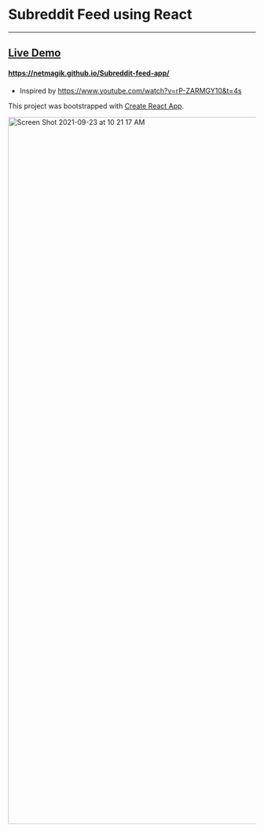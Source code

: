 # Subreddit Feed using React
---

## [Live Demo](https://netmagik.github.io/Subreddit-feed-app/)
#### https://netmagik.github.io/Subreddit-feed-app/


- Inspired by https://www.youtube.com/watch?v=rP-ZARMGY10&t=4s

This project was bootstrapped with [Create React App](https://github.com/facebook/create-react-app).

<img width="1440" alt="Screen Shot 2021-09-23 at 10 21 17 AM" src="https://user-images.githubusercontent.com/3833560/134527595-b11c23f1-2b62-4eec-a793-5bae0e1bab8e.png">

